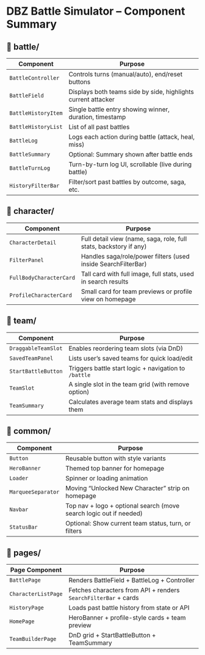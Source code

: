 # DBZ Battle Simulator – Component Summary

## 📁 battle/

| Component              | Purpose                                                             |
|-----------------------|----------------------------------------------------------------------|
| `BattleController`    | Controls turns (manual/auto), end/reset buttons                      |
| `BattleField`         | Displays both teams side by side, highlights current attacker        |
| `BattleHistoryItem`   | Single battle entry showing winner, duration, timestamp              |
| `BattleHistoryList`   | List of all past battles                                             |
| `BattleLog`           | Logs each action during battle (attack, heal, miss)                  |
| `BattleSummary`       | Optional: Summary shown after battle ends                            |
| `BattleTurnLog`       | Turn-by-turn log UI, scrollable (live during battle)                 |
| `HistoryFilterBar`    | Filter/sort past battles by outcome, saga, etc.                      |

## 📁 character/

| Component                  | Purpose                                                                 |
|---------------------------|-------------------------------------------------------------------------|
| `CharacterDetail`         | Full detail view (name, saga, role, full stats, backstory if any)       |
| `FilterPanel`             | Handles saga/role/power filters (used inside SearchFilterBar)           |
| `FullBodyCharacterCard`   | Tall card with full image, full stats, used in search results           |
| `ProfileCharacterCard`    | Small card for team previews or profile view on homepage                |

## 📁 team/

| Component              | Purpose                                                          |
|-----------------------|------------------------------------------------------------------|
| `DraggableTeamSlot`   | Enables reordering team slots (via DnD)                          |
| `SavedTeamPanel`      | Lists user’s saved teams for quick load/edit                     |
| `StartBattleButton`   | Triggers battle start logic + navigation to `/battle`            |
| `TeamSlot`            | A single slot in the team grid (with remove option)              |
| `TeamSummary`         | Calculates average team stats and displays them                  |

## 📁 common/

| Component            | Purpose                                                             |
|---------------------|----------------------------------------------------------------------|
| `Button`            | Reusable button with style variants                                  |
| `HeroBanner`        | Themed top banner for homepage                                       |
| `Loader`            | Spinner or loading animation                                         |
| `MarqueeSeparator`  | Moving “Unlocked New Character” strip on homepage                   |
| `Navbar`            | Top nav + logo + optional search (move search logic out if needed)  |
| `StatusBar`         | Optional: Show current team status, turn, or filters                 |

## 📁 pages/

| Page Component         | Purpose                                                              |
|------------------------|----------------------------------------------------------------------|
| `BattlePage`           | Renders BattleField + BattleLog + Controller                         |
| `CharacterListPage`    | Fetches characters from API + renders `SearchFilterBar` + cards      |
| `HistoryPage`          | Loads past battle history from state or API                         |
| `HomePage`             | HeroBanner + profile-style cards + team preview                     |
| `TeamBuilderPage`      | DnD grid + StartBattleButton + TeamSummary                          |